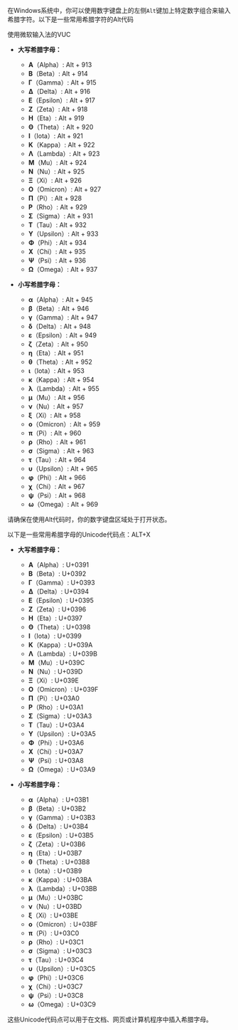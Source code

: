 在Windows系统中，你可以使用数字键盘上的左侧`Alt`键加上特定数字组合来输入希腊字符。以下是一些常用希腊字符的Alt代码



使用微软输入法的VUC

- **大写希腊字母：**
  - **Α**（Alpha）: Alt + 913
  - **Β**（Beta）: Alt + 914
  - **Γ**（Gamma）: Alt + 915
  - **Δ**（Delta）: Alt + 916
  - **Ε**（Epsilon）: Alt + 917
  - **Ζ**（Zeta）: Alt + 918
  - **Η**（Eta）: Alt + 919
  - **Θ**（Theta）: Alt + 920
  - **Ι**（Iota）: Alt + 921
  - **Κ**（Kappa）: Alt + 922
  - **Λ**（Lambda）: Alt + 923
  - **Μ**（Mu）: Alt + 924
  - **Ν**（Nu）: Alt + 925
  - **Ξ**（Xi）: Alt + 926
  - **Ο**（Omicron）: Alt + 927
  - **Π**（Pi）: Alt + 928
  - **Ρ**（Rho）: Alt + 929
  - **Σ**（Sigma）: Alt + 931
  - **Τ**（Tau）: Alt + 932
  - **Υ**（Upsilon）: Alt + 933
  - **Φ**（Phi）: Alt + 934
  - **Χ**（Chi）: Alt + 935
  - **Ψ**（Psi）: Alt + 936
  - **Ω**（Omega）: Alt + 937

- **小写希腊字母：**
  - **α**（Alpha）: Alt + 945
  - **β**（Beta）: Alt + 946
  - **γ**（Gamma）: Alt + 947
  - **δ**（Delta）: Alt + 948
  - **ε**（Epsilon）: Alt + 949
  - **ζ**（Zeta）: Alt + 950
  - **η**（Eta）: Alt + 951
  - **θ**（Theta）: Alt + 952
  - **ι**（Iota）: Alt + 953
  - **κ**（Kappa）: Alt + 954
  - **λ**（Lambda）: Alt + 955
  - **μ**（Mu）: Alt + 956
  - **ν**（Nu）: Alt + 957
  - **ξ**（Xi）: Alt + 958
  - **ο**（Omicron）: Alt + 959
  - **π**（Pi）: Alt + 960
  - **ρ**（Rho）: Alt + 961
  - **σ**（Sigma）: Alt + 963
  - **τ**（Tau）: Alt + 964
  - **υ**（Upsilon）: Alt + 965
  - **φ**（Phi）: Alt + 966
  - **χ**（Chi）: Alt + 967
  - **ψ**（Psi）: Alt + 968
  - **ω**（Omega）: Alt + 969

请确保在使用Alt代码时，你的数字键盘区域处于打开状态。





以下是一些常用希腊字母的Unicode代码点：ALT+X

- **大写希腊字母：**
  - **Α**（Alpha）: U+0391
  - **Β**（Beta）: U+0392
  - **Γ**（Gamma）: U+0393
  - **Δ**（Delta）: U+0394
  - **Ε**（Epsilon）: U+0395
  - **Ζ**（Zeta）: U+0396
  - **Η**（Eta）: U+0397
  - **Θ**（Theta）: U+0398
  - **Ι**（Iota）: U+0399
  - **Κ**（Kappa）: U+039A
  - **Λ**（Lambda）: U+039B
  - **Μ**（Mu）: U+039C
  - **Ν**（Nu）: U+039D
  - **Ξ**（Xi）: U+039E
  - **Ο**（Omicron）: U+039F
  - **Π**（Pi）: U+03A0
  - **Ρ**（Rho）: U+03A1
  - **Σ**（Sigma）: U+03A3
  - **Τ**（Tau）: U+03A4
  - **Υ**（Upsilon）: U+03A5
  - **Φ**（Phi）: U+03A6
  - **Χ**（Chi）: U+03A7
  - **Ψ**（Psi）: U+03A8
  - **Ω**（Omega）: U+03A9

- **小写希腊字母：**
  - **α**（Alpha）: U+03B1
  - **β**（Beta）: U+03B2
  - **γ**（Gamma）: U+03B3
  - **δ**（Delta）: U+03B4
  - **ε**（Epsilon）: U+03B5
  - **ζ**（Zeta）: U+03B6
  - **η**（Eta）: U+03B7
  - **θ**（Theta）: U+03B8
  - **ι**（Iota）: U+03B9
  - **κ**（Kappa）: U+03BA
  - **λ**（Lambda）: U+03BB
  - **μ**（Mu）: U+03BC
  - **ν**（Nu）: U+03BD
  - **ξ**（Xi）: U+03BE
  - **ο**（Omicron）: U+03BF
  - **π**（Pi）: U+03C0
  - **ρ**（Rho）: U+03C1
  - **σ**（Sigma）: U+03C3
  - **τ**（Tau）: U+03C4
  - **υ**（Upsilon）: U+03C5
  - **φ**（Phi）: U+03C6
  - **χ**（Chi）: U+03C7
  - **ψ**（Psi）: U+03C8
  - **ω**（Omega）: U+03C9

这些Unicode代码点可以用于在文档、网页或计算机程序中插入希腊字母。